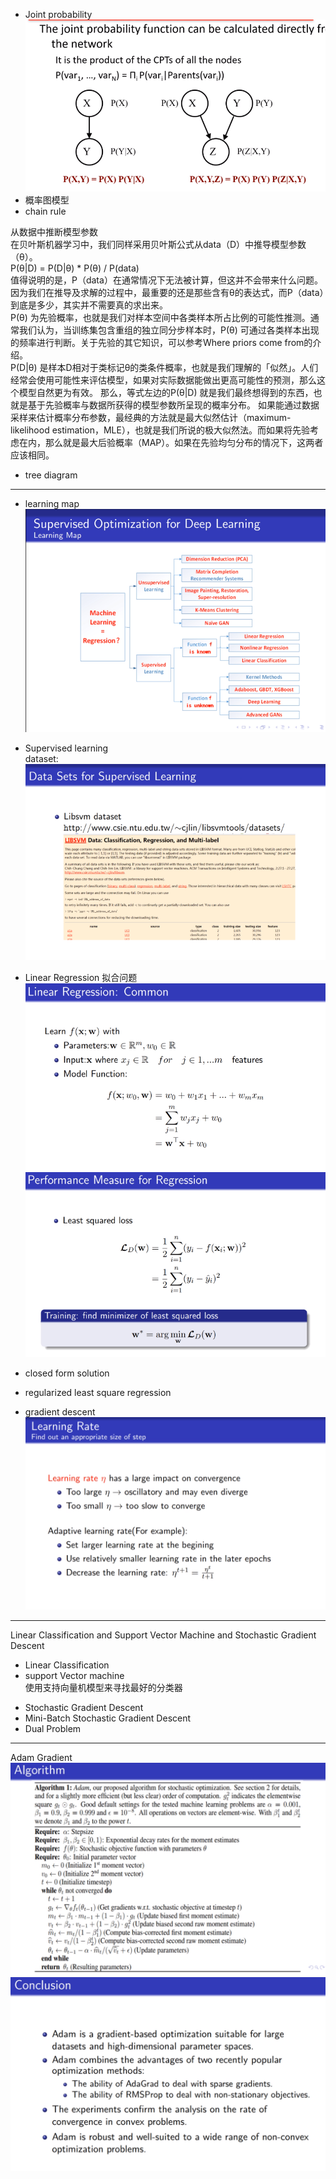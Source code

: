 - Joint probability
![](https://github.com/AntonyChan818/MathOfProgrammer_Book/blob/master/Res/pro_1.png)  
- 概率图模型  
- chain rule   

从数据中推断模型参数  
在贝叶斯机器学习中，我们同样采用贝叶斯公式从data（D）中推导模型参数（θ）。  
P(θ|D) = P(D|θ) * P(θ) / P(data)  
值得说明的是，P（data）在通常情况下无法被计算，但这并不会带来什么问题。因为我们在推导及求解的过程中，最重要的还是那些含有θ的表达式，而P（data）到底是多少，其实并不需要真的求出来。  
P(θ) 为先验概率，也就是我们对样本空间中各类样本所占比例的可能性推测。通常我们认为，当训练集包含重组的独立同分步样本时，P(θ) 可通过各类样本出现的频率进行判断。关于先验的其它知识，可以参考Where priors come from的介绍。  
P(D|θ) 是样本D相对于类标记θ的类条件概率，也就是我们理解的「似然」。人们经常会使用可能性来评估模型，如果对实际数据能做出更高可能性的预测，那么这个模型自然更为有效。
那么，等式左边的P(θ|D) 就是我们最终想得到的东西，也就是基于先验概率与数据所获得的模型参数所呈现的概率分布。
如果能通过数据采样来估计概率分布参数，最经典的方法就是最大似然估计（maximum-likelihood estimation，MLE），也就是我们所说的极大似然法。而如果将先验考虑在内，那么就是最大后验概率（MAP）。如果在先验均匀分布的情况下，这两者应该相同。

- tree diagram


---
- learning map  
![](https://github.com/AntonyChan818/MathOfProgrammer_Book/blob/master/Res/DL_1.png)
- Supervised learning  
dataset:  
![](https://github.com/AntonyChan818/MathOfProgrammer_Book/blob/master/Res/DL_2.png)  

- Linear Regression 拟合问题  
![](https://github.com/AntonyChan818/MathOfProgrammer_Book/blob/master/Res/DL_3.png)
![](https://github.com/AntonyChan818/MathOfProgrammer_Book/blob/master/Res/DL_4.png)  

- closed form solution  
- regularized least square regression  
- gradient descent  
![](https://github.com/AntonyChan818/MathOfProgrammer_Book/blob/master/Res/DL_5.png)
---


Linear Classification and Support Vector Machine and Stochastic Gradient Descent 
- Linear Classification  
- support Vector machine  
使用支持向量机模型来寻找最好的分类器  
<matrix cookbook>  

- Stochastic Gradient Descent  
- Mini-Batch Stochastic Gradient Descent  
- Dual Problem
---
Adam Gradient 
![](https://github.com/AntonyChan818/MathOfProgrammer_Book/blob/master/Res/DL_6.png)
![](https://github.com/AntonyChan818/MathOfProgrammer_Book/blob/master/Res/DL_7.png)
